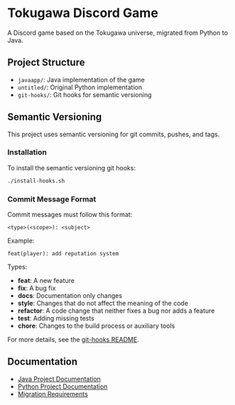 # Tokugawa Discord Game

A Discord game based on the Tokugawa universe, migrated from Python to Java.

## Project Structure

- `javaapp/`: Java implementation of the game
- `untitled/`: Original Python implementation
- `git-hooks/`: Git hooks for semantic versioning

## Semantic Versioning

This project uses semantic versioning for git commits, pushes, and tags.

### Installation

To install the semantic versioning git hooks:

```bash
./install-hooks.sh
```

### Commit Message Format

Commit messages must follow this format:

```
<type>(<scope>): <subject>
```

Example:
```
feat(player): add reputation system
```

Types:
- **feat**: A new feature
- **fix**: A bug fix
- **docs**: Documentation only changes
- **style**: Changes that do not affect the meaning of the code
- **refactor**: A code change that neither fixes a bug nor adds a feature
- **test**: Adding missing tests
- **chore**: Changes to the build process or auxiliary tools

For more details, see the [git-hooks README](git-hooks/README.md).

## Documentation

- [Java Project Documentation](java-project-documentation.md)
- [Python Project Documentation](python-project-documentation.md)
- [Migration Requirements](migration-requirements.md)